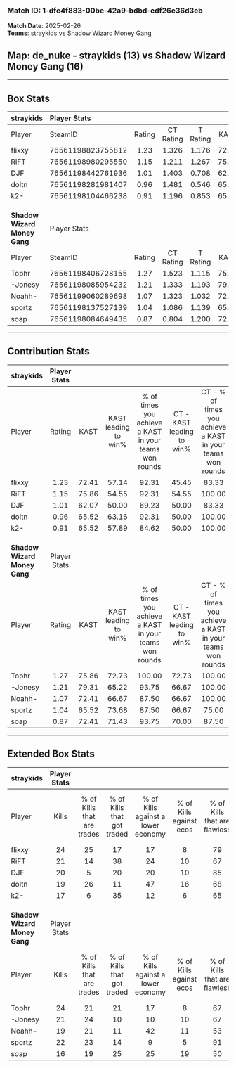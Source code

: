 ### Match ID: 1-dfe4f883-00be-42a9-bdbd-cdf26e36d3eb  
**Match Date**: 2025-02-26  
**Teams**: straykids vs Shadow Wizard Money Gang  

## **Map**: de_nuke - straykids (13) vs Shadow Wizard Money Gang (16)  
---  

## Box Stats  

| **straykids**                | Player Stats      |        |           |          |       |      |       |         |        |      |     |
| :- | :- | :-: | :-: | :-: | :-: | :-: | :-: | :-: | :-: | :-: | :-: |
| Player                       | SteamID           | Rating | CT Rating | T Rating | KAST  | ADR  | Kills | Assists | Deaths | K/D  | HS% |
| flixxy                       | 76561198823755812 |  1.23  |   1.326   |  1.176   | 72.41 | 66.2 |  24   |    2    |   16   | 1.50 | 33  |
| RiFT                         | 76561198980295550 |  1.15  |   1.211   |  1.267   | 75.86 | 83.3 |  21   |    7    |   21   | 1.00 | 66  |
| DJF                          | 76561198442761936 |  1.01  |   1.403   |  0.708   | 62.07 | 81.6 |  20   |   11    |   22   | 0.91 | 60  |
| doltn                        | 76561198281981407 |  0.96  |   1.481   |  0.546   | 65.52 | 62.4 |  19   |    6    |   20   | 0.95 | 42  |
| k2-                          | 76561198104466238 |  0.91  |   1.196   |  0.853   | 65.52 | 76.1 |  17   |   11    |   23   | 0.74 | 35  |
|                              |                   |        |           |          |       |      |       |         |        |      |     |
|                              |                   |        |           |          |       |      |       |         |        |      |     |
|                              |                   |        |           |          |       |      |       |         |        |      |     |
| **Shadow Wizard Money Gang** | Player Stats      |        |           |          |       |      |       |         |        |      |     |
| Player                       | SteamID           | Rating | CT Rating | T Rating | KAST  | ADR  | Kills | Assists | Deaths | K/D  | HS% |
| Tophr                        | 76561198406728155 |  1.27  |   1.523   |  1.115   | 75.86 | 81.5 |  24   |    3    |   18   | 1.33 | 37  |
| -Jonesy                      | 76561198085954232 |  1.21  |   1.333   |  1.193   | 79.31 | 85.2 |  21   |    6    |   19   | 1.11 | 52  |
| Noahh-                       | 76561199060289698 |  1.07  |   1.323   |  1.032   | 72.41 | 74.5 |  19   |    6    |   19   | 1.00 | 47  |
| sportz                       | 76561198137527139 |  1.04  |   1.086   |  1.139   | 65.52 | 75.5 |  22   |    1    |   22   | 1.00 | 36  |
| soap                         | 76561198084649435 |  0.87  |   0.804   |  1.200   | 72.41 | 62.6 |  16   |    6    |   23   | 0.70 | 50  |
---  

## Contribution Stats  

| **straykids**                | Player Stats |       |                      |                                                        |                           |                                                             |                          |                                                            |
| :- | :-: | :-: | :-: | :-: | :-: | :-: | :-: | :-: |
| Player                       |    Rating    | KAST  | KAST leading to win% | % of times you achieve a KAST in your teams won rounds | CT - KAST leading to win% | CT - % of times you achieve a KAST in your teams won rounds | T - KAST leading to win% | T - % of times you achieve a KAST in your teams won rounds |
| flixxy                       |     1.23     | 72.41 |        57.14         |                         92.31                          |           45.45           |                            83.33                            |          70.00           |                           100.00                           |
| RiFT                         |     1.15     | 75.86 |        54.55         |                         92.31                          |           54.55           |                           100.00                            |          54.55           |                           85.71                            |
| DJF                          |     1.01     | 62.07 |        50.00         |                         69.23                          |           50.00           |                            83.33                            |          50.00           |                           57.14                            |
| doltn                        |     0.96     | 65.52 |        63.16         |                         92.31                          |           50.00           |                           100.00                            |          85.71           |                           85.71                            |
| k2-                          |     0.91     | 65.52 |        57.89         |                         84.62                          |           50.00           |                           100.00                            |          71.43           |                           71.43                            |
|                              |              |       |                      |                                                        |                           |                                                             |                          |                                                            |
|                              |              |       |                      |                                                        |                           |                                                             |                          |                                                            |
|                              |              |       |                      |                                                        |                           |                                                             |                          |                                                            |
| **Shadow Wizard Money Gang** | Player Stats |       |                      |                                                        |                           |                                                             |                          |                                                            |
| Player                       |    Rating    | KAST  | KAST leading to win% | % of times you achieve a KAST in your teams won rounds | CT - KAST leading to win% | CT - % of times you achieve a KAST in your teams won rounds | T - KAST leading to win% | T - % of times you achieve a KAST in your teams won rounds |
| Tophr                        |     1.27     | 75.86 |        72.73         |                         100.00                         |           72.73           |                           100.00                            |          72.73           |                           100.00                           |
| -Jonesy                      |     1.21     | 79.31 |        65.22         |                         93.75                          |           66.67           |                           100.00                            |          63.64           |                           87.50                            |
| Noahh-                       |     1.07     | 72.41 |        66.67         |                         87.50                          |           66.67           |                           100.00                            |          66.67           |                           75.00                            |
| sportz                       |     1.04     | 65.52 |        73.68         |                         87.50                          |           66.67           |                            75.00                            |          80.00           |                           100.00                           |
| soap                         |     0.87     | 72.41 |        71.43         |                         93.75                          |           70.00           |                            87.50                            |          72.73           |                           100.00                           |
---  

## Extended Box Stats  

| **straykids**                | Player Stats |                            |                            |                                    |                         |                              |                                 |        |                             |                                     |                          |                               |                            |
| :- | :-: | :-: | :-: | :-: | :-: | :-: | :-: | :-: | :-: | :-: | :-: | :-: | :-: |
| Player                       |    Kills     | % of Kills that are trades | % of Kills that got traded | % of Kills against a lower economy | % of Kills against ecos | % of Kills that are flawless | % of Kills that are close duels | Deaths | % of Deaths that get traded | % of Deaths against a lower economy | % of Deaths against ecos | % of Deaths that are flawless | % of Deaths that are close |
| flixxy                       |      24      |             25             |             17             |                 17                 |            8            |              79              |                4                |   16   |              6              |                  0                  |            0             |              100              |             0              |
| RiFT                         |      21      |             14             |             38             |                 24                 |           10            |              67              |                5                |   21   |             24              |                  0                  |            0             |              62               |             5              |
| DJF                          |      20      |             5              |             20             |                 20                 |           10            |              85              |                5                |   22   |              9              |                 14                  |            5             |              55               |             14             |
| doltn                        |      19      |             26             |             11             |                 47                 |           16            |              68              |                5                |   20   |             10              |                  0                  |            0             |              75               |             10             |
| k2-                          |      17      |             6              |             35             |                 12                 |            6            |              65              |               12                |   23   |             26              |                  4                  |            4             |              52               |             13             |
|                              |              |                            |                            |                                    |                         |                              |                                 |        |                             |                                     |                          |                               |                            |
|                              |              |                            |                            |                                    |                         |                              |                                 |        |                             |                                     |                          |                               |                            |
|                              |              |                            |                            |                                    |                         |                              |                                 |        |                             |                                     |                          |                               |                            |
| **Shadow Wizard Money Gang** | Player Stats |                            |                            |                                    |                         |                              |                                 |        |                             |                                     |                          |                               |                            |
| Player                       |    Kills     | % of Kills that are trades | % of Kills that got traded | % of Kills against a lower economy | % of Kills against ecos | % of Kills that are flawless | % of Kills that are close duels | Deaths | % of Deaths that get traded | % of Deaths against a lower economy | % of Deaths against ecos | % of Deaths that are flawless | % of Deaths that are close |
| Tophr                        |      24      |             21             |             21             |                 17                 |            8            |              67              |                8                |   18   |             17              |                  6                  |            6             |              61               |             0              |
| -Jonesy                      |      21      |             24             |             10             |                 10                 |           10            |              67              |               10                |   19   |             16              |                 11                  |            5             |              68               |             11             |
| Noahh-                       |      19      |             21             |             11             |                 42                 |           11            |              53              |               11                |   19   |             37              |                 11                  |            5             |              84               |             11             |
| sportz                       |      22      |             23             |             14             |                 9                  |            5            |              91              |                5                |   22   |             18              |                  9                  |            0             |              82               |             9              |
| soap                         |      16      |             19             |             25             |                 25                 |           19            |              50              |               13                |   23   |             30              |                  4                  |            0             |              74               |             0              |
